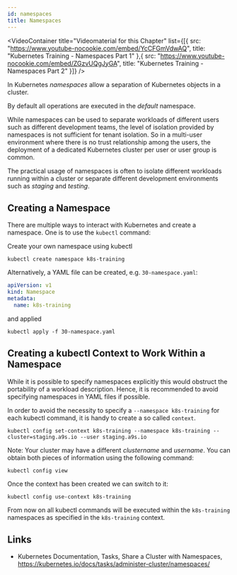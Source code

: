 ```yaml
---
id: namespaces
title: Namespaces
---
```


<VideoContainer
  title="Videomaterial for this Chapter"
  list={[{
   src: "https://www.youtube-nocookie.com/embed/YcCFGmVdwAQ",
   title: "Kubernetes Training - Namespaces Part 1"
  },{
   src: "https://www.youtube-nocookie.com/embed/ZGzvUQgJyGA",
   title: "Kubernetes Training - Namespaces Part 2"
  }]}
/>

In Kubernetes *namespaces* allow a separation of Kubernetes objects in a cluster.

By default all operations are executed in the *default* namespace.

While namespaces can be used to separate workloads of different users such as different development teams, the level of isolation provided by namespaces is not sufficient for tenant isolation. So in a multi-user environment where there is no trust relationship among the users, the deployment of a dedicated Kubernetes cluster per user or user group is common.

The practical usage of namespaces is often to isolate different workloads running within a cluster or separate different development environments such as *staging* and *testing*.

## Creating a Namespace

There are multiple ways to interact with Kubernetes and create a namespace. One is to use the `kubectl` command:

Create your own namespace using kubectl

    kubectl create namespace k8s-training

Alternatively, a YAML file can be created, e.g. `30-namespace.yaml`:

```yaml
apiVersion: v1
kind: Namespace
metadata:
  name: k8s-training
```

and applied

    kubectl apply -f 30-namespace.yaml

## Creating a kubectl Context to Work Within a Namespace

While it is possible to specify namespaces explicitly this would obstruct the portability of a workload description. Hence, it is recommended to avoid specifying namespaces in YAML files if possible.

In order to avoid the necessity to specify a `--namespace k8s-training` for each kubectl command, it is handy to create a so called `context`.

    kubectl config set-context k8s-training --namespace k8s-training --cluster=staging.a9s.io --user staging.a9s.io

Note: Your cluster may have a different *clustername* and *username*. You can obtain both pieces of information using the following command:

    kubectl config view

Once the context has been created we can switch to it:

    kubectl config use-context k8s-training

From now on all kubectl commands will be executed within the `k8s-training` namespaces as specified in the `k8s-training` context.

## Links

* Kubernetes Documentation, Tasks, Share a Cluster with Namespaces, https://kubernetes.io/docs/tasks/administer-cluster/namespaces/
